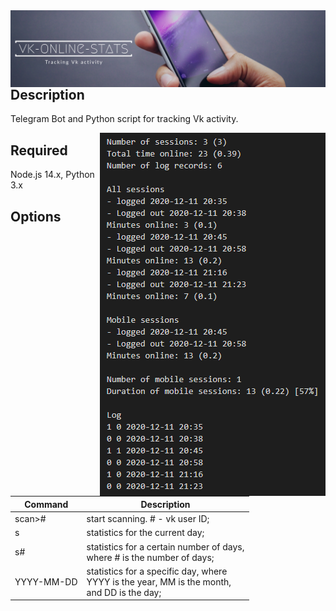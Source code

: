 <img align="left" alt="redeveight | Hover" src="https://github.com/redeveight/vk-online-stats/blob/master/resources/images/logo.png" />

## Description
Telegram Bot and Python script for tracking Vk activity.

<img align="right" alt="vk-online-stats Result" src="https://github.com/redeveight/vk-online-stats/blob/master/resources/images/example_result.png" />

## Required

Node.js 14.x, Python 3.x

## Options

<table role="table">
  <thead>
    <tr>
      <th>Command</th>
      <th>Description</th>
    </tr>
   </thead>
   <tbody>
    <tr>
      <td>scan>#</td>
      <td>start scanning. # - vk user ID;</td>
    </tr>
    <tr>
      <td>s</td>
      <td>statistics for the current day;</td>
    </tr>
    <tr>
      <td>s#</td>
      <td>statistics for a certain number of days, <br />where # is the number of days;</td>
    </tr>
    <tr>
      <td>YYYY-MM-DD</td>
      <td>statistics for a specific day, where <br />YYYY is the year, MM is the month, <br />and DD is the day;</td>
    </tr>
  </tbody>
</table>
